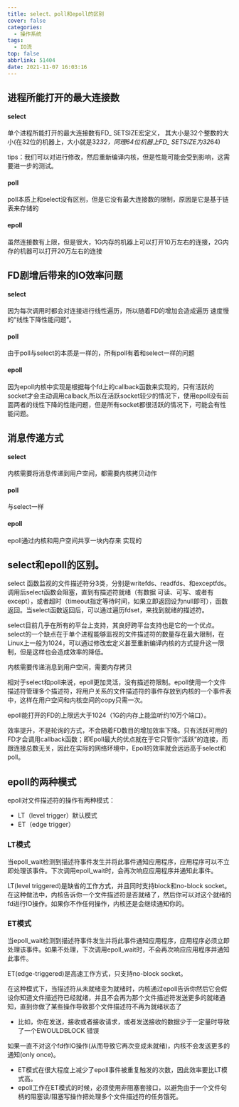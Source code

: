 ```yaml
---
title: select、poll和epoll的区别
cover: false
categories:
  - 操作系统
tags:
  - IO流
top: false
abbrlink: 51404
date: 2021-11-07 16:03:16
---
```


## 进程所能打开的最大连接数
#### select
单个进程所能打开的最大连接数有FD_ SETSIZE宏定义， 其大小是32个整数的大小(在32位的机器上，大小就是32*32，同理64位机器上FD_ SETSIZE为32*64) 

tips：我们可以对进行修改，然后重新编译内核，但是性能可能会受到影响，这需要进一步的测试。
#### poll
poll本质上和select没有区别，但是它没有最大连接数的限制，原因是它是基于链表来存储的
#### epoll
虽然连接数有上限，但是很大，1G内存的机器上可以打开10万左右的连接，2G内存的机器可以打开20万左右的连接

## FD剧增后带来的IO效率问题
#### select
因为每次调用时都会对连接进行线性遍历，所以随着FD的增加会造成遍历
速度慢的“线性下降性能问题”。
#### poll
由于poll与select的本质是一样的，所有poll有着和select一样的问题
#### epoll
因为epoll内核中实现是根据每个fd上的callback函数来实现的，只有活跃的socket才会主动调用calback,所以在活跃socket较少的情况下，使用epoll没有前面两者的线性下降的性能问题，但是所有socket都很活跃的情况下，可能会有性能问题。


## 消息传递方式
#### select
内核需要将消息传递到用户空间，都需要内核拷贝动作
#### poll
与select一样
#### epoll
epoll通过内核和用户空间共享一块内存来 实现的

## select和epoll的区别。
select 函数监视的文件描述符分3类，分别是writefds、readfds、和exceptfds。调用后select函数会阻塞，直到有描述符就绪（有数据 可读、可写、或者有except），或者超时（timeout指定等待时间，如果立即返回设为null即可），函数返回。当select函数返回后，可以通过遍历fdset，来找到就绪的描述符。

select目前几乎在所有的平台上支持，其良好跨平台支持也是它的一个优点。select的一个缺点在于单个进程能够监视的文件描述符的数量存在最大限制，在Linux上一般为1024，可以通过修改宏定义甚至重新编译内核的方式提升这一限制，但是这样也会造成效率的降低。

内核需要传递消息到用户空间，需要内存拷贝

相对于select和poll来说，epoll更加灵活，没有描述符限制。epoll使用一个文件描述符管理多个描述符，将用户关系的文件描述符的事件存放到内核的一个事件表中，这样在用户空间和内核空间的copy只需一次。

epoll能打开的FD的上限远大于1024（1G的内存上能监听约10万个端口）。

效率提升，不是轮询的方式，不会随着FD数目的增加效率下降。只有活跃可用的FD才会调用callback函数；即Epoll最大的优点就在于它只管你“活跃”的连接，而跟连接总数无关，因此在实际的网络环境中，Epoll的效率就会远远高于select和poll。

## epoll的两种模式
epoll对文件描述符的操作有两种模式：
- LT（level trigger）默认模式
- ET（edge trigger）

### LT模式
当epoll_wait检测到描述符事件发生并将此事件通知应用程序，应用程序可以不立即处理该事件。下次调用epoll_wait时，会再次响应应用程序并通知此事件。

LT(level triggered)是缺省的工作方式，并且同时支持block和no-block socket。
在这种做法中，内核告诉你一个文件描述符是否就绪了，然后你可以对这个就绪的fd进行IO操作。如果你不作任何操作，内核还是会继续通知你的。

### ET模式
当epoll_wait检测到描述符事件发生并将此事件通知应用程序，应用程序必须立即处理该事件。如果不处理，下次调用epoll_wait时，不会再次响应应用程序并通知此事件。

ET(edge-triggered)是高速工作方式，只支持no-block socket。

在这种模式下，当描述符从未就绪变为就绪时，内核通过epoll告诉你然后它会假设你知道文件描述符已经就绪，并且不会再为那个文件描述符发送更多的就绪通知，直到你做了某些操作导致那个文件描述符不再为就绪状态了
- 比如，你在发送，接收或者接收请求，或者发送接收的数据少于一定量时导致了一个EWOULDBLOCK 错误

如果一直不对这个fd作IO操作(从而导致它再次变成未就绪)，内核不会发送更多的通知(only once)。

- ET模式在很大程度上减少了epoll事件被重复触发的次数，因此效率要比LT模式高。
- epoll工作在ET模式的时候，必须使用非阻塞套接口，以避免由于一个文件句柄的阻塞读/阻塞写操作把处理多个文件描述符的任务饿死。
